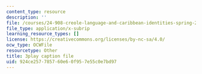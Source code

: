 ```yaml
---
content_type: resource
description: ''
file: /courses/24-908-creole-language-and-caribbean-identities-spring-2017/924ce257785760e60f957e55c0e7bd97_p8BXCDrYliY.srt
file_type: application/x-subrip
learning_resource_types: []
license: https://creativecommons.org/licenses/by-nc-sa/4.0/
ocw_type: OCWFile
resourcetype: Other
title: 3play caption file
uid: 924ce257-7857-60e6-0f95-7e55c0e7bd97
---
```

